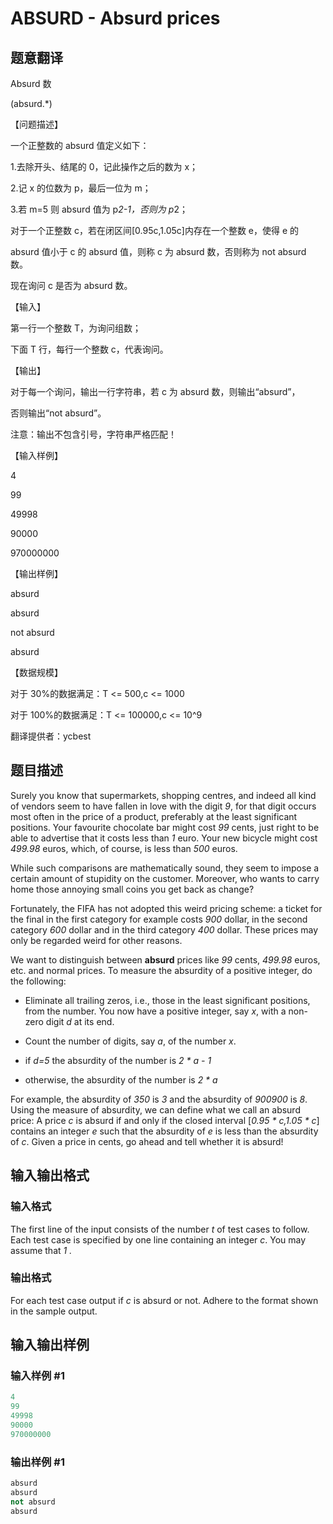 # ABSURD - Absurd prices

## 题意翻译

Absurd 数

(absurd.*)

【问题描述】

一个正整数的 absurd 值定义如下：

1.去除开头、结尾的 0，记此操作之后的数为 x；

2.记 x 的位数为 p，最后一位为 m；

3.若 m=5 则 absurd 值为 p*2-1，否则为 p*2；

对于一个正整数 c，若在闭区间[0.95c,1.05c]内存在一个整数 e，使得 e 的

absurd 值小于 c 的 absurd 值，则称 c 为 absurd 数，否则称为 not absurd 数。

现在询问 c 是否为 absurd 数。

【输入】

第一行一个整数 T，为询问组数；

下面 T 行，每行一个整数 c，代表询问。

【输出】

对于每一个询问，输出一行字符串，若 c 为 absurd 数，则输出“absurd”，

否则输出“not absurd”。

注意：输出不包含引号，字符串严格匹配！

【输入样例】

4

99

49998

90000

970000000

【输出样例】

absurd

absurd

not absurd

absurd

【数据规模】

对于 30%的数据满足：T <= 500,c <= 1000

对于 100%的数据满足：T <= 100000,c <= 10^9

翻译提供者：ycbest

## 题目描述

Surely you know that supermarkets, shopping centres, and indeed all kind of vendors seem to have fallen in love with the digit _9_, for that digit occurs most often in the price of a product, preferably at the least significant positions. Your favourite chocolate bar might cost _99_ cents, just right to be able to advertise that it costs less than _1_ euro. Your new bicycle might cost _499.98_ euros, which, of course, is less than _500_ euros.

While such comparisons are mathematically sound, they seem to impose a certain amount of stupidity on the customer. Moreover, who wants to carry home those annoying small coins you get back as change?

Fortunately, the FIFA has not adopted this weird pricing scheme: a ticket for the final in the first category for example costs _900_ dollar, in the second category _600_ dollar and in the third category _400_ dollar. These prices may only be regarded weird for other reasons.

We want to distinguish between **absurd** prices like _99_ cents, _499.98_ euros, etc. and normal prices. To measure the absurdity of a positive integer, do the following:

- Eliminate all trailing zeros, i.e., those in the least significant positions, from the number. You now have a positive integer, say _x_, with a non-zero digit _d_ at its end.

- Count the number of digits, say _a_, of the number _x_.

- if _d=5_ the absurdity of the number is _2 \* a - 1_

- otherwise, the absurdity of the number is _2 \* a_

For example, the absurdity of _350_ is _3_ and the absurdity of _900900_ is _8_. Using the measure of absurdity, we can define what we call an absurd price: A price _c_ is absurd if and only if the closed interval \[_0.95 \* c,1.05 \* c_\] contains an integer _e_ such that the absurdity of _e_ is less than the absurdity of _c_. Given a price in cents, go ahead and tell whether it is absurd!

## 输入输出格式

### 输入格式

The first line of the input consists of the number _t_ of test cases to follow. Each test case is specified by one line containing an integer _c_. You may assume that _1 ._

### 输出格式

For each test case output if _c_ is absurd or not. Adhere to the format shown in the sample output.

## 输入输出样例

### 输入样例 #1

```cpp
4
99
49998
90000
970000000
```


### 输出样例 #1

```cpp
absurd
absurd
not absurd
absurd
```


